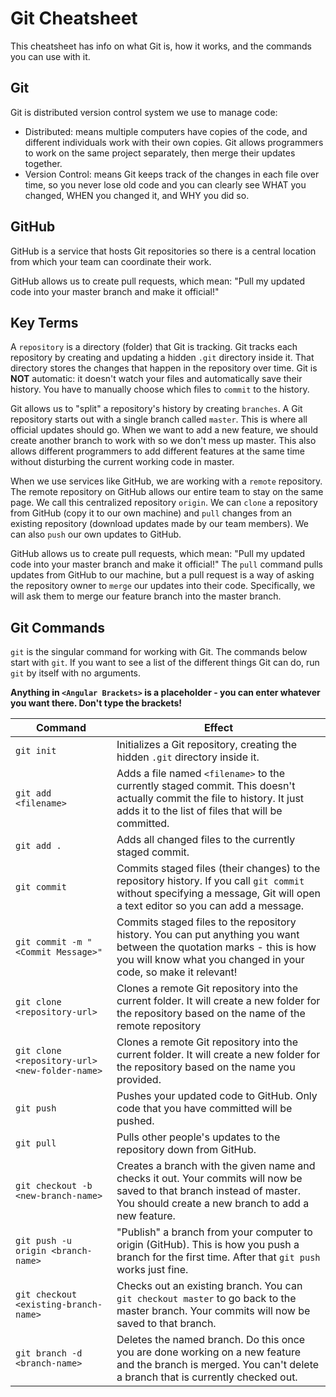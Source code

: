 # Git Cheatsheet

This cheatsheet has info on what Git is, how it works, and the commands you can use with it.

## Git

Git is distributed version control system we use to manage code:
* Distributed: means multiple computers have copies of the code, and different individuals work with their own copies. Git allows programmers to work on the same project separately, then merge their updates together.
* Version Control: means Git keeps track of the changes in each file over time, so you never lose old code and you can clearly see WHAT you changed, WHEN you changed it, and WHY you did so. 

## GitHub

GitHub is a service that hosts Git repositories so there is a central location from which your team can coordinate their work.

GitHub allows us to create pull requests, which mean: "Pull my updated code into your master branch and make it official!"

## Key Terms
A `repository` is a directory (folder) that Git is tracking. Git tracks each repository by creating and updating a hidden `.git` directory inside it. That directory stores the changes that happen in the repository over time. Git is **NOT** automatic: it doesn't watch your files and automatically save their history. You have to manually choose which files to `commit` to the history.

Git allows us to "split" a repository's history by creating `branches`. A Git repository starts out with a single branch called `master`. This is where all official updates should go. When we want to add a new feature, we should create another branch to work with so we don't mess up master. This also allows different programmers to add different features at the same time without disturbing the current working code in master.

When we use services like GitHub, we are working with a `remote` repository. The remote repository on GitHub allows our entire team to stay on the same page. We call this centralized repository `origin`. We can `clone` a repository from GitHub (copy it to our own machine) and `pull` changes from an existing repository (download updates made by our team members). We can also `push` our own updates to GitHub.

GitHub allows us to create pull requests, which mean: "Pull my updated code into your master branch and make it official!" The `pull` command pulls updates from GitHub to our machine, but a pull request is a way of asking the repository owner to `merge` our updates into their code. Specifically, we will ask them to merge our feature branch into the master branch.

## Git Commands

`git` is the singular command for working with Git. The commands below start with `git`. If you want to see a list of the different things Git can do, run `git` by itself with no arguments.

**Anything in `<Angular Brackets>` is a placeholder - you can enter whatever you want there. Don't type the brackets!**

|Command|Effect|
|---|---|
|`git init`|Initializes a Git repository, creating the hidden `.git` directory inside it.|
|`git add <filename>`|Adds a file named `<filename>` to the currently staged commit. This doesn't actually commit the file to history. It just adds it to the list of files that will be committed.|
|`git add .`|Adds all changed files to the currently staged commit.|
|`git commit`|Commits staged files (their changes) to the repository history. If you call `git commit` without specifying a message, Git will open a text editor so you can add a message.|
|`git commit -m "<Commit Message>"`|Commits staged files to the repository history. You can put anything you want between the quotation marks - this is how you will know what you changed in your code, so make it relevant!|
|`git clone <repository-url>`|Clones a remote Git repository into the current folder. It will create a new folder for the repository based on the name of the remote repository|
|`git clone <repository-url> <new-folder-name>`|Clones a remote Git repository into the current folder. It will create a new folder for the repository based on the name you provided.|
|`git push`|Pushes your updated code to GitHub. Only code that you have committed will be pushed.|
|`git pull`|Pulls other people's updates to the repository down from GitHub.|
|`git checkout -b <new-branch-name>`|Creates a branch with the given name and checks it out. Your commits will now be saved to that branch instead of master. You should create a new branch to add a new feature.|
|`git push -u origin <branch-name>`|"Publish" a branch from your computer to origin (GitHub). This is how you push a branch for the first time. After that `git push` works just fine.|
|`git checkout <existing-branch-name>`|Checks out an existing branch. You can `git checkout master` to go back to the master branch. Your commits will now be saved to that branch.|
|`git branch -d <branch-name>`|Deletes the named branch. Do this once you are done working on a new feature and the branch is merged. You can't delete a branch that is currently checked out.|


